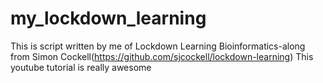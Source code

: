 # my_lockdown_learning
This is script written by me of Lockdown Learning Bioinformatics-along from Simon Cockell(https://github.com/sjcockell/lockdown-learning)
This youtube tutorial is really awesome 
